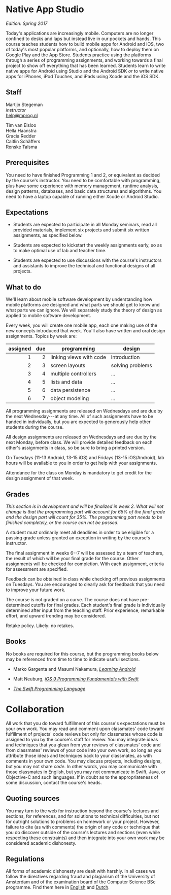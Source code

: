 # Native App Studio

*Edition: Spring 2017*

Today's applications are increasingly mobile. Computers are no longer confined
to desks and laps but instead live in our pockets and hands. This course
teaches students how to build mobile apps for Android and iOS, two of today's
most popular platforms, and optionally, how to deploy them on Google Play and
the App Store. Students practice using the platforms through a series of
programming assignments, and working towards a final project to show off
everything that has been learned. Students learn to write native apps for
Android using Studio and the Android SDK *or* to write native apps for iPhones,
iPod Touches, and iPads using Xcode and the iOS SDK.

## Staff

Martijn Stegeman  
*instructor*  
<help@mprog.nl>

Tim van Elsloo  
Hella Haanstra  
Gracia Redder  
Caitlin Schäffers  
Renske Talsma

## Prerequisites

You need to have finished Programming 1 and 2, or equivalent as decided by the
course's instructor. You need to be comfortable with programming, plus have
some experience with memory management, runtime analysis, design patterns,
databases, and basic data structures and algorithms. You need to have a laptop
capable of running either Xcode or Android Studio.

## Expectations

* Students are expected to participate in all Monday seminars, read all provided
  materials, implement six projects and submit six written assignments, as specified below.

* Students are expected to kickstart the weekly assignments early, so as to make optimal use of lab and teacher time.
  
* Students are expected to use discussions with the course's instructors and
  assistants to improve the technical and functional designs of all
  projects.

## What to do

We'll learn about mobile software development by understanding how mobile platforms are designed and what parts we should get to know and what parts we can ignore. We will separately study the theory of design as applied to mobile software development.

Every week, you will create one mobile app, each one making use of the new concepts introduced that week. You'll also have written and oral design assignments. Topics by week are:

| assigned | due | programming             | design           |  
| -------: | --: | ----------------------- | ---------------- |  
|        1 |   2 | linking views with code | introduction     |  
|        2 |   3 | screen layouts          | solving problems |  
|        3 |   4 | multiple controllers    | ...              |  
|        4 |   5 | lists and data          | ...              |  
|        5 |   6 | data persistence        | ...              |  
|        6 |   7 | object modeling         | ...              |  

All programming assignments are released on Wednesdays and are due by the next Wednesday---at any time. All of such assignments have to be handed in individually, but you are expected to generously help other students during the course.

All design assignments are released on Wednesdays and are due by the next Monday, before class. We will provide detailed feedback on each other's assignments in class, so be sure to bring a printed version. 

On Tuesdays (11-13 Android, 13-15 iOS) and Fridays (13-15 iOS/Android), lab hours will be available to you in order to get help with your assignments.

Attendance for the class on Monday is mandatory to get credit for the design assignment of that week.

## Grades

*This section is in development and will be finalized in week 2. What will not change is that the programming part will account for 65% of the final grade and the design part will count for 35%. The programming part needs to be finished completely, or the course can not be passed.*

A student must ordinarily meet all deadlines in order to be eligible for a
passing grade unless granted an exception in writing by the course's instructor.

The final assignment in weeks 6--7 will be assessed by a team of teachers, the result of which will be your final grade for the course. Other assignments will be checked for completion. With each assignment, criteria for assessment are specified.

Feedback can be obtained in class while checking off previous assignments on Tuesdays. You are encouraged to clearly ask for feedback that you need to improve your future work.

The course is not graded on a curve. The course does not have pre-determined
cutoffs for final grades. Each student's final grade is individually determined
after input from the teaching staff. Prior experience, remarkable effort, and
upward trending may be considered.

Retake policy. Likely: no retakes.

## Books

No books are required for this course, but the programming books below may be referenced from time to time to indicate useful sections.

- Marko Gargenta and Masumi Nakamura, [*Learning Android*](http://shop.oreilly.com/product/0636920023456.do)

- Matt Neuburg, [*iOS 9 Programming Fundamentals with Swift*](http://shop.oreilly.com/product/0636920044345.do)

- [*The Swift Programming Language*](https://itunes.apple.com/us/book/swift-programming-language/id881256329?mt=11)

# Collaboration

All work that you do toward fulfillment of this course's expectations must be
your own work. You may read and comment upon classmates' code toward
fulfillment of projects' code reviews but only for classmates whose code is
assigned to you by the course's staff for review. You may integrate ideas and
techniques that you glean from your reviews of classmates' code and from
classmates' reviews of your code into your own work, so long as you attribute
those ideas and techniques back to your classmates, as with comments in your
own code. You may discuss projects, including designs, but you may not share
*code*. In other words, you may communicate with those classmates in English,
but you may not communicate in Swift, Java, or Objective-C and such languages.
If in doubt as to the appropriateness of some discussion, contact the course's
heads.

## Quoting sources

You may turn to the web for instruction beyond the course's lectures and
sections, for references, and for solutions to technical difficulties, but not
for outright solutions to problems on homework or your project. However,
failure to cite (as with comments) the origin of any code or technique that you
do discover outside of the course's lectures and sections (even while
respecting these constraints) and then integrate into your own work may be
considered academic dishonesty.

## Regulations

All forms of academic dishonesty are dealt with harshly. In all cases we follow
the directives regarding fraud and plagiarism of the University of Amsterdam
and of the examination board of the Computer Science BSc programme. Find them
here in [English] and [Dutch].

[Dutch]: http://student.uva.nl/az/a-z-lijst/a-z-lijst/content/folder/fraude-plagiaat-en-bronvermelding/plagiaat-en-fraude.html
[English]: http://student.uva.nl/en/az/a-z/a-z/content/folder/plagiarism-and-fraud/plagiarism-and-fraud.html
